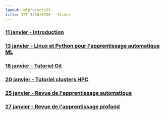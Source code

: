 ```yaml
---
layout: mlprojects23
title: IFT 3710/6759 - Slides
---
```


### [11 janvier - Introduction](20230111-introduction)

### [13 janvier - Linux et Python pour l'apprentissage automatique ML](20230113-linux-python)

### [18 janvier - Tutoriel Git](20230118-git)

### [20 janvier - Tutoriel clusters HPC](20230120-cluster)

### [25 janvier - Revue de l'apprentissage automatique](20230125-ml)

### [27 janvier - Revue de l'apprentissage profond](20230127-dl)
